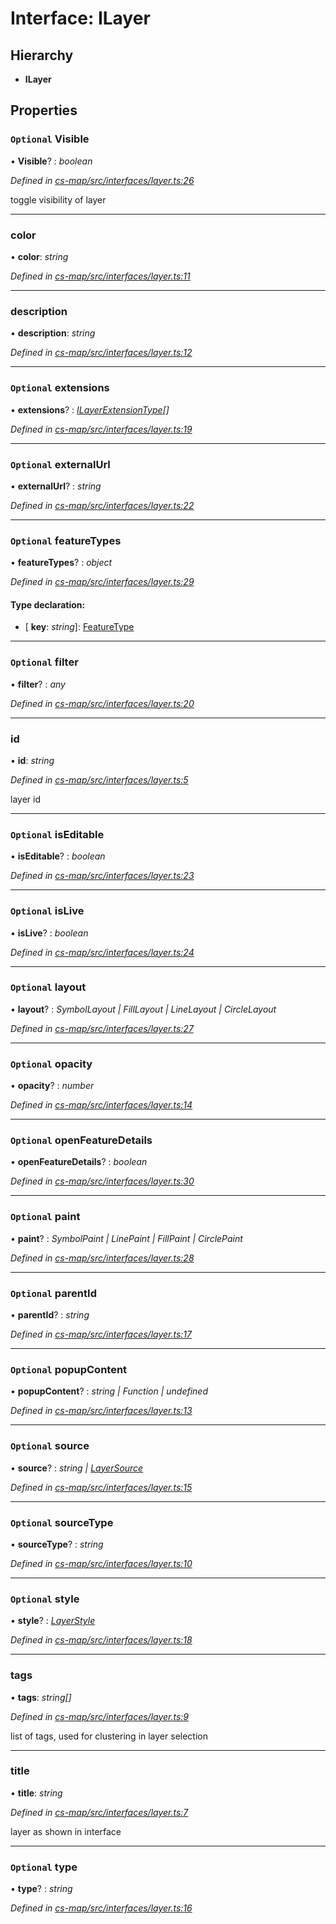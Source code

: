 # Interface: ILayer

## Hierarchy

* **ILayer**

## Properties

### `Optional` Visible

• **Visible**? : *boolean*

*Defined in [cs-map/src/interfaces/layer.ts:26](https://github.com/TNOCS/csnext/blob/40018c3a/packages/cs-map/src/interfaces/layer.ts#L26)*

toggle visibility of layer

___

###  color

• **color**: *string*

*Defined in [cs-map/src/interfaces/layer.ts:11](https://github.com/TNOCS/csnext/blob/40018c3a/packages/cs-map/src/interfaces/layer.ts#L11)*

___

###  description

• **description**: *string*

*Defined in [cs-map/src/interfaces/layer.ts:12](https://github.com/TNOCS/csnext/blob/40018c3a/packages/cs-map/src/interfaces/layer.ts#L12)*

___

### `Optional` extensions

• **extensions**? : *[ILayerExtensionType](_cs_map_src_classes_ilayer_extension_.ilayerextensiontype.md)[]*

*Defined in [cs-map/src/interfaces/layer.ts:19](https://github.com/TNOCS/csnext/blob/40018c3a/packages/cs-map/src/interfaces/layer.ts#L19)*

___

### `Optional` externalUrl

• **externalUrl**? : *string*

*Defined in [cs-map/src/interfaces/layer.ts:22](https://github.com/TNOCS/csnext/blob/40018c3a/packages/cs-map/src/interfaces/layer.ts#L22)*

___

### `Optional` featureTypes

• **featureTypes**? : *object*

*Defined in [cs-map/src/interfaces/layer.ts:29](https://github.com/TNOCS/csnext/blob/40018c3a/packages/cs-map/src/interfaces/layer.ts#L29)*

#### Type declaration:

* \[ **key**: *string*\]: [FeatureType](../classes/_cs_map_src_classes_feature_type_.featuretype.md)

___

### `Optional` filter

• **filter**? : *any*

*Defined in [cs-map/src/interfaces/layer.ts:20](https://github.com/TNOCS/csnext/blob/40018c3a/packages/cs-map/src/interfaces/layer.ts#L20)*

___

###  id

• **id**: *string*

*Defined in [cs-map/src/interfaces/layer.ts:5](https://github.com/TNOCS/csnext/blob/40018c3a/packages/cs-map/src/interfaces/layer.ts#L5)*

layer id

___

### `Optional` isEditable

• **isEditable**? : *boolean*

*Defined in [cs-map/src/interfaces/layer.ts:23](https://github.com/TNOCS/csnext/blob/40018c3a/packages/cs-map/src/interfaces/layer.ts#L23)*

___

### `Optional` isLive

• **isLive**? : *boolean*

*Defined in [cs-map/src/interfaces/layer.ts:24](https://github.com/TNOCS/csnext/blob/40018c3a/packages/cs-map/src/interfaces/layer.ts#L24)*

___

### `Optional` layout

• **layout**? : *SymbolLayout | FillLayout | LineLayout | CircleLayout*

*Defined in [cs-map/src/interfaces/layer.ts:27](https://github.com/TNOCS/csnext/blob/40018c3a/packages/cs-map/src/interfaces/layer.ts#L27)*

___

### `Optional` opacity

• **opacity**? : *number*

*Defined in [cs-map/src/interfaces/layer.ts:14](https://github.com/TNOCS/csnext/blob/40018c3a/packages/cs-map/src/interfaces/layer.ts#L14)*

___

### `Optional` openFeatureDetails

• **openFeatureDetails**? : *boolean*

*Defined in [cs-map/src/interfaces/layer.ts:30](https://github.com/TNOCS/csnext/blob/40018c3a/packages/cs-map/src/interfaces/layer.ts#L30)*

___

### `Optional` paint

• **paint**? : *SymbolPaint | LinePaint | FillPaint | CirclePaint*

*Defined in [cs-map/src/interfaces/layer.ts:28](https://github.com/TNOCS/csnext/blob/40018c3a/packages/cs-map/src/interfaces/layer.ts#L28)*

___

### `Optional` parentId

• **parentId**? : *string*

*Defined in [cs-map/src/interfaces/layer.ts:17](https://github.com/TNOCS/csnext/blob/40018c3a/packages/cs-map/src/interfaces/layer.ts#L17)*

___

### `Optional` popupContent

• **popupContent**? : *string | Function | undefined*

*Defined in [cs-map/src/interfaces/layer.ts:13](https://github.com/TNOCS/csnext/blob/40018c3a/packages/cs-map/src/interfaces/layer.ts#L13)*

___

### `Optional` source

• **source**? : *string | [LayerSource](../classes/_cs_map_src_classes_layer_source_.layersource.md)*

*Defined in [cs-map/src/interfaces/layer.ts:15](https://github.com/TNOCS/csnext/blob/40018c3a/packages/cs-map/src/interfaces/layer.ts#L15)*

___

### `Optional` sourceType

• **sourceType**? : *string*

*Defined in [cs-map/src/interfaces/layer.ts:10](https://github.com/TNOCS/csnext/blob/40018c3a/packages/cs-map/src/interfaces/layer.ts#L10)*

___

### `Optional` style

• **style**? : *[LayerStyle](../classes/_cs_map_src_classes_layer_style_.layerstyle.md)*

*Defined in [cs-map/src/interfaces/layer.ts:18](https://github.com/TNOCS/csnext/blob/40018c3a/packages/cs-map/src/interfaces/layer.ts#L18)*

___

###  tags

• **tags**: *string[]*

*Defined in [cs-map/src/interfaces/layer.ts:9](https://github.com/TNOCS/csnext/blob/40018c3a/packages/cs-map/src/interfaces/layer.ts#L9)*

list of tags, used for clustering in layer selection

___

###  title

• **title**: *string*

*Defined in [cs-map/src/interfaces/layer.ts:7](https://github.com/TNOCS/csnext/blob/40018c3a/packages/cs-map/src/interfaces/layer.ts#L7)*

layer as shown in interface

___

### `Optional` type

• **type**? : *string*

*Defined in [cs-map/src/interfaces/layer.ts:16](https://github.com/TNOCS/csnext/blob/40018c3a/packages/cs-map/src/interfaces/layer.ts#L16)*
